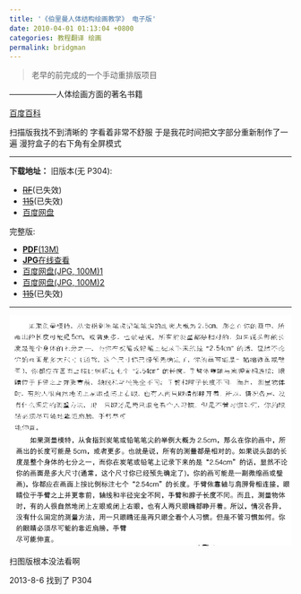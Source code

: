 ```yaml
---
title: '《伯里曼人体结构绘画教学》 电子版'
date: 2010-04-01 01:13:04 +0800
categories: 教程翻译 绘画
permalink: bridgman
---
```


> 老早的前完成的一个手动重排版项目

——————人体绘画方面的著名书籍

[百度百科](http://baike.baidu.com/view/525406.htm '介绍')

扫描版我找不到清晰的 字看着非常不舒服
于是我花时间把文字部分重新制作了一遍
漫狩盒子的右下角有全屏模式

---

**下载地址：**
旧版本(无 P304):

- [~~RF~~](http://www.rayfile.com/files/1f40e7f3-cf15-11df-9a97-0015c55db73d/ 'RF')(已失效)
- [~~115~~](http://115.com/lb/5lbfvvub '115')(已失效)
- [百度网盘](http://pan.baidu.com/share/link?shareid=3915609403&uk=3741681143 '百度网盘')

完整版:

- [**PDF**(13M)](/files/伯里曼人体结构绘画教学.pdf)
- [**JPG**在线查看](http://pub.manshow.org/vol/4644)
- [百度网盘(JPG, 100M)1](https://pan.baidu.com/share/link?shareid=3915609403&uk=3741681143)
- [百度网盘(JPG, 100M)2](http://pan.baidu.com/share/link?shareid=3878615253&uk=3741681143 '百度网盘')
- [~~115~~](http://115.com/lb/5lbfvbcs '115')(已失效)

---

![!发图用](/images/4b35730c908ccad3d2338e6c1b3c2574a7ed2284.jpeg)

扫图版根本没法看啊

2013-8-6 找到了 P304
